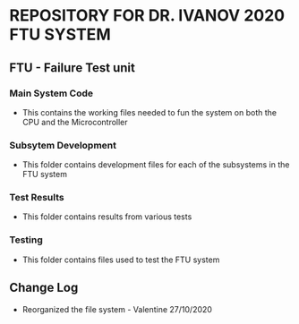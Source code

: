 # REPOSITORY FOR DR. IVANOV 2020 FTU SYSTEM
## FTU - Failure Test unit

### Main System Code
- This contains the working files needed to fun the system on both the CPU and the Microcontroller

### Subsytem Development
- This folder contains development files for each of the subsystems in the FTU system

### Test Results
- This folder contains results from various tests

### Testing
- This folder contains files used to test the FTU system

## Change Log
- Reorganized the file system - Valentine 27/10/2020
